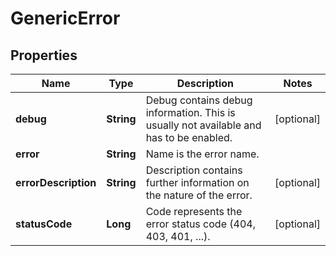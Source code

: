 
# GenericError

## Properties
Name | Type | Description | Notes
------------ | ------------- | ------------- | -------------
**debug** | **String** | Debug contains debug information. This is usually not available and has to be enabled. |  [optional]
**error** | **String** | Name is the error name. | 
**errorDescription** | **String** | Description contains further information on the nature of the error. |  [optional]
**statusCode** | **Long** | Code represents the error status code (404, 403, 401, ...). |  [optional]




